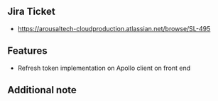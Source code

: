 ## Jira Ticket

- https://arousaltech-cloudproduction.atlassian.net/browse/SL-495


## Features
- Refresh token implementation on Apollo client on front end

## Additional note
